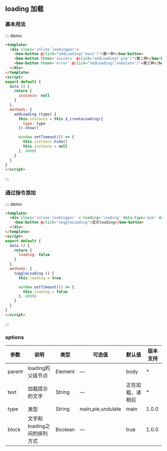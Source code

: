 <style>
.inline .bee-button {
  margin: 0 10px 10px 0;
}
.loadingper {
  padding: 20px 0;
}
</style>
<script>
export default {
  data () {
    return {
      instance: null,
      loading: false
    }
  },
  methods: {
    addLoading (type) {
      this.instance = this.$_createLoading({
        type: type
      }).show()

      window.setTimeout(() => {
        this.instance.hide()
        this.instance = null
      }, 4000)
    },
    toggleLoading () {
      this.loading = true

      window.setTimeout(() => {
        this.loading = false
      }, 4000)
    }
  }
}
</script>

## loading 加载

### 基本用法

::: demo 
``` html
<template>
  <div class='inline loadingper'>
    <bee-button @click="addLoading('main')">第一种</bee-button>
    <bee-button theme='success' @click="addLoading('pie')">第二种</bee-button>
    <bee-button theme='error' @click="addLoading('undulate')">第三种</bee-button>
  </div>
</template>
<script>
export default {
  data () {
    return {
      instance: null
    }
  },
  methods: {
    addLoading (type) {
      this.instance = this.$_createLoading({
        type: type
      }).show()

      window.setTimeout(() => {
        this.instance.hide()
        this.instance = null
      }, 4000)
    }
  }
}
</script>
```
:::

### 通过指令添加

::: demo 
``` html
<template>
  <div class='inline loadingper' v-loading='loading' data-type='pie' data-text='loading' data-block='false'>
    <bee-button @click="toggleLoading">显示loading</bee-button>
  </div>
</template>
<script>
export default {
  data () {
    return {
      loading: false
    }
  },
  methods: {
    toggleLoading () {
      this.loading = true

      window.setTimeout(() => {
        this.loading = false
      }, 4000)
    }
  }
}
</script>
```
:::


### options

|参数|说明|类型|可选值|默认值|版本支持|
|---|---|---|---|---|---|
|parent|loading的父级节点|Element|—|body|*|
|text|加载提示的文字|String|—|正在加载，请稍后|*|
|type|类型|String|main,pie,undulate|main|1.0.0|
|block|文字和loading之间的排列方式|Boolean|—|true|1.0.0|

